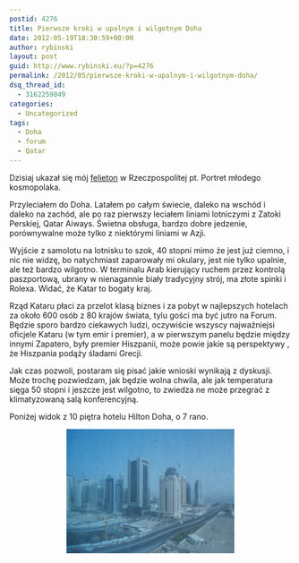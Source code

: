 ```yaml
---
postid: 4276
title: Pierwsze kroki w upalnym i wilgotnym Doha
date: 2012-05-19T18:30:59+00:00
author: rybinski
layout: post
guid: http://www.rybinski.eu/?p=4276
permalink: /2012/05/pierwsze-kroki-w-upalnym-i-wilgotnym-doha/
dsq_thread_id:
  - 3162259049
categories:
  - Uncategorized
tags:
  - Doha
  - forum
  - Qatar
---
```

Dzisiaj ukazał się mój [felieton](http://www.rp.pl/artykul/9133,877821-Portret-mlodego-kosmopolaka.html) w Rzeczpospolitej pt. Portret młodego kosmopolaka.

Przyleciałem do Doha. Latałem po całym świecie, daleko na wschód i daleko na zachód, ale po raz pierwszy leciałem liniami lotniczymi z Zatoki Perskiej, Qatar Aiways. Świetna obsługa, bardzo dobre jedzenie, porównywalne może tylko z niektórymi liniami w Azji.

Wyjście z samolotu na lotnisku to szok, 40 stopni mimo że jest już ciemno, i nic nie widzę, bo natychmiast zaparowały mi okulary, jest nie tylko upalnie, ale też bardzo wilgotno. W terminalu Arab kierujący ruchem przez kontrolą paszportową, ubrany w nienagannie biały tradycyjny strój, ma złote spinki i Rolexa. Widać, że Katar to bogaty kraj.

Rząd Kataru płaci za przelot klasą biznes i za pobyt w najlepszych hotelach za około 600 osób z 80 krajów świata, tylu gości ma być jutro na Forum. Będzie sporo bardzo ciekawych ludzi, oczywiście wszyscy najważniejsi oficjele Kataru (w tym emir i premier), a w pierwszym panelu będzie między innymi Zapatero, były premier Hiszpanii, może powie jakie są perspektywy , że Hiszpania podąży śladami Grecji.

Jak czas pozwoli, postaram się pisać jakie wnioski wynikają z dyskusji. Może trochę pozwiedzam, jak będzie wolna chwila, ale jak temperatura sięga 50 stopni i jeszcze jest wilgotno, to zwiedza ne może przegrać z klimatyzowaną salą konferencyjną.

Poniżej widok z 10 piętra hotelu Hilton Doha, o 7 rano.

<p style="text-align: center;">
  <a href="/uploads/2012/05/Doha_widok_okno.png"><img class="size-medium wp-image-4281 aligncenter" title="Doha_widok_okno" src="/uploads/2012/05/Doha_widok_okno-300x222.png" alt="" width="300" height="222" /></a>
</p>
